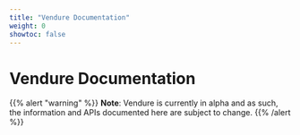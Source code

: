 ```yaml
---
title: "Vendure Documentation"
weight: 0
showtoc: false
---
```


# Vendure Documentation

{{% alert "warning" %}}
**Note**: Vendure is currently in alpha and as such, the information and APIs documented here are subject to change.
{{% /alert %}}
